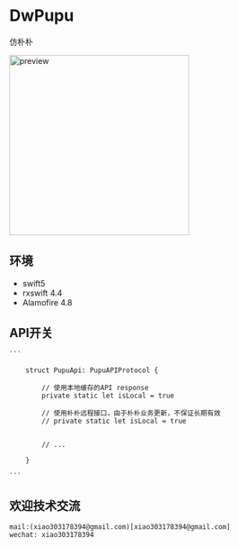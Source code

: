 # DwPupu

仿朴朴

<p align="left" >
  <img src="http://7oxfjd.com2.z0.glb.qiniucdn.com/2020-03-24-preview_3.gif" alt="preview" title="preview" width = "320">
</p>

## 环境

* swift5
* rxswift 4.4
* Alamofire 4.8

## API开关

    ```

        struct PupuApi: PupuAPIProtocol {

            // 使用本地缓存的API response
            private static let isLocal = true

            // 使用朴朴远程接口，由于朴朴业务更新，不保证长期有效
            // private static let isLocal = true


            // ...

        }

    ```

## 欢迎技术交流

    mail:(xiao303178394@gmail.com)[xiao303178394@gmail.com]
    wechat: xiao303178394


